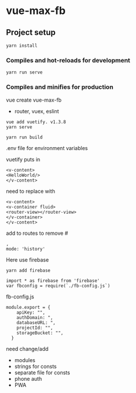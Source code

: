 # vue-max-fb

## Project setup
```
yarn install
```

### Compiles and hot-reloads for development
```
yarn run serve
```

### Compiles and minifies for production
vue create vue-max-fb
* router, vuex, eslint
```
vue add vuetify. v1.3.8
yarn serve

yarn run build
```
.env file for environment variables

vuetify puts in 
```
<v-content>
<HelloWorld/>
</v-content>
```
need to replace with 
```
<v-content>
<v-container fluid>
<router-view></router-view>
</v-container>
</v-content>
```
add to routes to remove #
```
,
mode: 'history'
```
Here use firebase
```
yarn add firebase

import * as firebase from 'firebase'
var fbconfig = require(`./fb-config.js`)
```
fb-config.js
```
module.export = {
    apiKey: "",
    authDomain: ",
    databaseURL: ",
    projectId: "",
    storageBucket: "",
  }
```

need change/add
- modules
- strings for consts
- separate file for consts
- phone auth
- PWA
